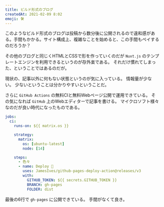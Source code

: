```yaml
---
title: ビルド形式のブログ
createdAt: 2021-02-09 8:02
emoji: 🛠
---
```


このようなビルド形式のブログは投稿から数分後に公開されるので違和感がある。手間もかかる。サイト構成上、複雑なことを始めると、この手間もペイするのだろうか？

その他のブログと同じくHTMLとCSSで形を作っていくのだが
`Nuxt.js` のテンプレートエンジンを利用できるというのが存外楽である。
それだけ慣れてしまった、ということではあるのだが。

現状の、記事以外に何もない状態というのが気に入っている。
情報量が少ない。
少ないということは分かりやすいということだ。

さらに `GitHub Actions` の無料CIと無料Webページ公開で運用できている。
その気になれば `GitHub` 上のWebエディターで記事を書ける。
マイクロソフト様々なのだが良い時代になったものである。

```yml
jobs:
  ci:
    runs-on: ${{ matrix.os }}

    strategy:
      matrix:
        os: [ubuntu-latest]
        node: [14]

    steps:
      - 色々
      - name: Deploy 🚀
        uses: JamesIves/github-pages-deploy-action@releases/v3
        with:
          GITHUB_TOKEN: ${{ secrets.GITHUB_TOKEN }}
          BRANCH: gh-pages
          FOLDER: dist
```

最後の6行で `gh-pages` に公開できている。 手間がなくて良き。

